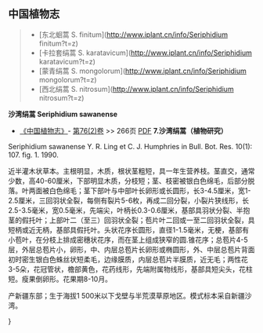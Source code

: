 

## 中国植物志

> * [东北蛔蒿  S.  finitum](http://www.iplant.cn/info/Seriphidium finitum?t=z)
> * [卡拉套绢蒿  S.  karatavicum](http://www.iplant.cn/info/Seriphidium karatavicum?t=z)
> * [蒙青绢蒿  S.  mongolorum](http://www.iplant.cn/info/Seriphidium mongolorum?t=z)
> * [西北绢蒿  S.  nitrosum](http://www.iplant.cn/info/Seriphidium nitrosum?t=z)


**沙湾绢蒿 Seriphidium sawanense**

* [《中国植物志》](http://www.iplant.cn/frps)- [第76(2)卷](http://www.iplant.cn/frps/vol/76(2)) >> 266页 [PDF](http://www.iplant.cn/frps/pdf/76(2)/266.PDF)
**7.沙湾绢蒿（植物研究）**

Seriphidium sawanense Y. R. Ling et C. J. Humphries in Bull. Bot. Res. 10(1): 107. fig. 1. 1990.

近半灌木状草本。主根明显，木质，根状茎粗短，具一年生营养枝。茎直交，通常少数，高40-60厘米，下部明显木质，分枝短；茎、枝密被银白色绵毛，后部分脱落。叶两面被白色绵毛；茎下部叶与中部叶长卵形或长圆形，长3-4.5厘米，宽1-2.5厘米，三回羽状全裂，每侧有裂片5-6枚，再成二回分裂，小裂片狭线形，长2.5-3.5毫米，宽0.5毫米，先端尖，叶柄长0.3-0.6厘米，基部具羽状分裂、半抱茎的假托叶；上部叶二（至三）回羽状全裂；苞片叶二回或一至二回羽状全裂，具短柄或近无柄，基部具假托叶。头状花序长圆形，直径1-1.5毫米，无梗，基部有小苞叶，在分枝上排成密穗状花序，而在茎上组成狭窄的圆.锥花序；总苞片4-5层，外层总苞片小，卵形，中、内层总苞片长卵形或椭圆形，外、中层总苞片背面初时密生银白色蛛丝状短柔毛，边缘膜质，内层总苞片半膜质，近无毛；两性花3-5朵，花冠管状，檐部黄色，花药线形，先端附属物线形，基部具短尖头，花柱短。瘦果倒卵形。花果期8-10月。

产新疆东部；生于海拔1 500米以下戈壁与半荒漠草原地区。模式标本采自新疆沙湾。

}